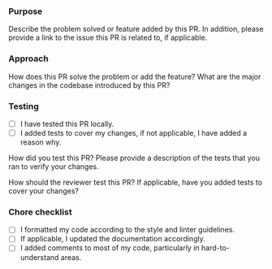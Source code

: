 ### Purpose

Describe the problem solved or feature added by this PR. In addition, please
provide a link to the issue this PR is related to, if applicable.

### Approach

How does this PR solve the problem or add the feature? What are the major
changes in the codebase introduced by this PR?

### Testing

- [ ] I have tested this PR locally.
- [ ] I added tests to cover my changes, if not applicable, I have added a
      reason why.

How did you test this PR? Please provide a description of the tests that you ran
to verify your changes.

How should the reviewer test this PR? If applicable, have you added tests to
cover your changes?

### Chore checklist

- [ ] I formatted my code according to the style and linter guidelines.
- [ ] If applicable, I updated the documentation accordingly.
- [ ] I added comments to most of my code, particularly in hard-to-understand
      areas.

